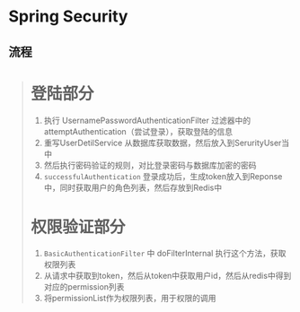 # Spring Security

## 流程

> #  登陆部分
>
> 1. 执行 UsernamePasswordAuthenticationFilter 过滤器中的 attemptAuthentication（尝试登录），获取登陆的信息
> 2. 重写UserDetilService 从数据库获取数据，然后放入到SerurityUser当中
> 3. 然后执行密码验证的规则，对比登录密码与数据库加密的密码
> 4. `successfulAuthentication` 登录成功后，生成token放入到Reponse中，同时获取用户的角色列表，然后存放到Redis中
>
> # 权限验证部分
>
> 1. `BasicAuthenticationFilter` 中 doFilterInternal 执行这个方法，获取权限列表
> 2. 从请求中获取到token，然后从token中获取用户id，然后从redis中得到对应的permission列表
> 3. 将permissionList作为权限列表，用于权限的调用

